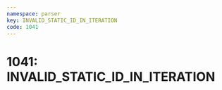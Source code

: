 ```yaml
---
namespace: parser
key: INVALID_STATIC_ID_IN_ITERATION
code: 1041
---
```


# 1041: INVALID_STATIC_ID_IN_ITERATION
